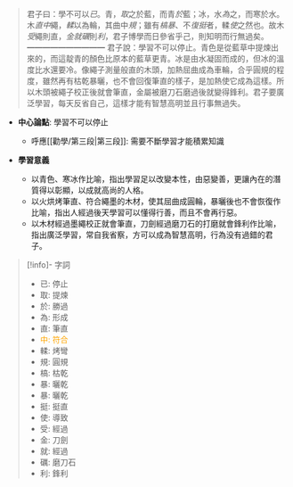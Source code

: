 > 君子曰：學不可以*已*。青，*取*之於藍，而青*於*藍；冰，水*為*之，而寒於水。木*直中*繩，*輮*以為輪，其曲中*規*；雖有*槁暴*、不*復挺*者，輮*使*之然也。故木*受*繩則直，*金就礪*則*利*，君子博學而日參省乎己，則知明而行無過矣。 
> ━━━━━━━━━━
> 君子說：學習不可以停止。青色是從藍草中提煉出來的，而這靛青的顏色比原本的藍草更青。冰是由水凝固而成的，但冰的溫度比水還要冷。像繩子測量般直的木頭，加熱屈曲成為車輪，合乎圓規的程度，雖然再有枯乾暴曬，也不會回復筆直的樣子，是加熱使它成為這樣。所以木頭被繩子校正後就會筆直，金屬被磨刀石磨過後就變得鋒利。君子要廣泛學習，每天反省自己，這樣才能有智慧高明並且行事無過失。

- **中心論點**: 學習不可以停止
	- 呼應[[勸學/第三段|第三段]]: 需要不斷學習才能積累知識

- **學習意義**
	- 以青色、寒冰作比喻，指出<span class="hi-green">學習足以改變本性，由惡變善</span>，更讓內在的潛質得以彰顯，以成就高尚的人格。
	- 以火烘烤筆直、符合繩墨的木材，使其屈曲成圓輪，暴曬後也不會恢復作比喻，指出人<span class="hi-green">經過後天學習可以懂得行善，而且不會再行惡</span>。
	- 以木材經過墨繩校正就會筆直，刀劍經過磨刀石的打磨就會鋒利作比喻，指出<span class="hi-green">廣泛學習，常自我省察，方可以成為智慧高明，行為没有過錯的君子</span>。

> [!info]- 字詞
> - 已: 停止
> - 取: 提煉
> - 於: 勝過
> - 為: 形成
> - 直: 筆直
> - <span style="color: orange">中: 符合</span>
> - 輮: 烤彎
> - 規: 圓規
> - 槁: 枯乾
> - 暴: 曬乾
> - 暴: 曬乾
> - 挺: 挺直
> - 使: 導致
> - 受: 經過
> - 金: 刀劍
> - 就: 經過
> - 礪: 磨刀石
> - 利: 鋒利
